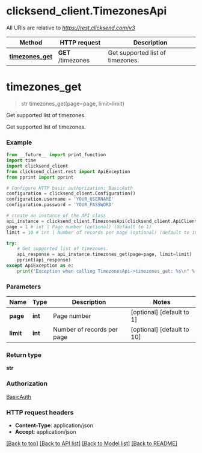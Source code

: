 # clicksend_client.TimezonesApi

All URIs are relative to *https://rest.clicksend.com/v3*

Method | HTTP request | Description
------------- | ------------- | -------------
[**timezones_get**](TimezonesApi.md#timezones_get) | **GET** /timezones | Get supported list of timezones.


# **timezones_get**
> str timezones_get(page=page, limit=limit)

Get supported list of timezones.

Get supported list of timezones.

### Example
```python
from __future__ import print_function
import time
import clicksend_client
from clicksend_client.rest import ApiException
from pprint import pprint

# Configure HTTP basic authorization: BasicAuth
configuration = clicksend_client.Configuration()
configuration.username = 'YOUR_USERNAME'
configuration.password = 'YOUR_PASSWORD'

# create an instance of the API class
api_instance = clicksend_client.TimezonesApi(clicksend_client.ApiClient(configuration))
page = 1 # int | Page number (optional) (default to 1)
limit = 10 # int | Number of records per page (optional) (default to 10)

try:
    # Get supported list of timezones.
    api_response = api_instance.timezones_get(page=page, limit=limit)
    pprint(api_response)
except ApiException as e:
    print("Exception when calling TimezonesApi->timezones_get: %s\n" % e)
```

### Parameters

Name | Type | Description  | Notes
------------- | ------------- | ------------- | -------------
 **page** | **int**| Page number | [optional] [default to 1]
 **limit** | **int**| Number of records per page | [optional] [default to 10]

### Return type

**str**

### Authorization

[BasicAuth](../README.md#BasicAuth)

### HTTP request headers

 - **Content-Type**: application/json
 - **Accept**: application/json

[[Back to top]](#) [[Back to API list]](../README.md#documentation-for-api-endpoints) [[Back to Model list]](../README.md#documentation-for-models) [[Back to README]](../README.md)

